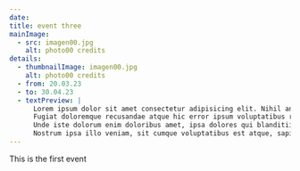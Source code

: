 ```yaml
---
date:
title: event three
mainImage:
  - src: imagen00.jpg
    alt: photo00 credits
details:
  - thumbnailImage: imagen00.jpg
    alt: photo00 credits
  - from: 20.03.23
  - to: 30.04.23
  - textPreview: |
      Lorem ipsum dolor sit amet consectetur adipisicing elit. Nihil animi sequi suscipit nobis! Fuga aspernatur amet aperiam officiis tempore nihil ad aliquam, ex doloribus accusamus dicta mollitia sint veniam omnis.
      Fugiat doloremque recusandae atque hic error ipsum voluptatibus ratione aperiam, nihil quos eius veritatis odit temporibus enim neque repellat rerum reprehenderit! Unde dolorem molestiae quo, quia consequatur sed reiciendis culpa.
      Unde iste dolorum enim doloribus amet, ipsa dolores qui blanditiis voluptates accusamus! Est harum earum atque quod esse ab quis eaque possimus expedita mollitia soluta laborum, eligendi similique at laboriosam?
      Nostrum ipsa illo veniam, sit cumque voluptatibus est atque, sapiente reprehenderit perferendis quidem iure enim, cum quam illum iusto laboriosam sed adipisci quasi voluptatum. Accusamus sunt fuga atque necessitatibus ducimus?
---
```


This is the first event
